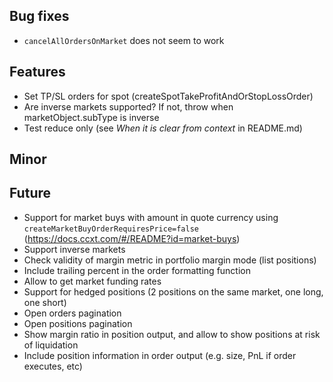 ## Bug fixes

- `cancelAllOrdersOnMarket` does not seem to work

## Features

- Set TP/SL orders for spot (createSpotTakeProfitAndOrStopLossOrder)
- Are inverse markets supported? If not, throw when marketObject.subType is inverse
- Test reduce only (see _When it is clear from context_ in README.md)

## Minor

## Future

- Support for market buys with amount in quote currency using `createMarketBuyOrderRequiresPrice=false` (https://docs.ccxt.com/#/README?id=market-buys)
- Support inverse markets
- Check validity of margin metric in portfolio margin mode (list positions)
- Include trailing percent in the order formatting function
- Allow to get market funding rates
- Support for hedged positions (2 positions on the same market, one long, one short)
- Open orders pagination
- Open positions pagination
- Show margin ratio in position output, and allow to show positions at risk of liquidation
- Include position information in order output (e.g. size, PnL if order executes, etc)
